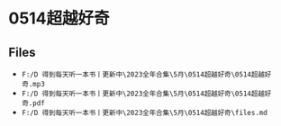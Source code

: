 # 0514超越好奇

## Files

- `F:/D 得到每天听一本书丨更新中\2023全年合集\5月\0514超越好奇\0514超越好奇.mp3`
- `F:/D 得到每天听一本书丨更新中\2023全年合集\5月\0514超越好奇\0514超越好奇.pdf`
- `F:/D 得到每天听一本书丨更新中\2023全年合集\5月\0514超越好奇\files.md`
